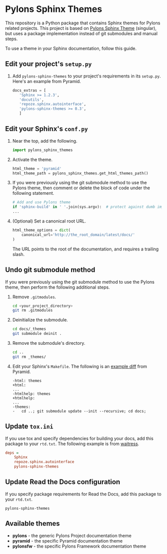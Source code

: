 Pylons Sphinx Themes
====================

This repository is a Python package that contains Sphinx themes for Pylons
related projects. This project is based on
[Pylons Sphinx Theme](https://github.com/Pylons/pylons_sphinx_theme)
(singular), but uses a package implementation instead of git submodules and
manual steps.

To use a theme in your Sphinx documentation, follow this guide.

Edit your project's ``setup.py``
--------------------------------
1. Add ``pylons-sphinx-themes`` to your project's requirements in its
``setup.py``. Here's an example from Pyramid.

    ```python
    docs_extras = [
       'Sphinx >= 1.2.3',
       'docutils',
       'repoze.sphinx.autointerface',
       'pylons-sphinx-themes >= 0.3',
       ]
    ```

Edit your Sphinx's ``conf.py``
------------------------------
1. Near the top, add the following.

    ```python
    import pylons_sphinx_themes
    ```

2. Activate the theme.

    ```python
    html_theme = 'pyramid'
    html_theme_path = pylons_sphinx_themes.get_html_themes_path()
    ```

3. If you were previously using the git submodule method to use the Pylons
theme, then comment or delete the block of code under the following
statement.

    ```python
    # Add and use Pylons theme
    if 'sphinx-build' in ' '.join(sys.argv):  # protect against dumb importers
    ...
    ```

4. (Optional) Set a canonical root URL.

    ```python
    html_theme_options = dict(
        canonical_url='http://the_root_domain/latest/docs/'
    )
    ```

   The URL points to the root of the documentation, and requires a trailing
   slash.

Undo git submodule method
-------------------------
If you were previously using the git submodule method to use the Pylons theme,
then perform the following additional steps.

1. Remove ``.gitmodules``.

    ```bash
    cd <your_project_directory>
    git rm .gitmodules
    ```

2. Deinitialize the submodule.

    ```bash
    cd docs/_themes
    git submodule deinit .
    ```

3. Remove the submodule's directory.

    ```bash
    cd ..
    git rm _themes/
    ```

4. Edit your Sphinx's ``Makefile``. The following is an
   [example diff](https://github.com/Pylons/pyramid/pull/1636/files)
   from Pyramid.

    ```
    -html: themes
    +html:
    ...
    -htmlhelp: themes
    +htmlhelp:
    ...
    -themes:
    -	cd ..; git submodule update --init --recursive; cd docs;
    ```

Update ``tox.ini``
------------------
If you use tox and specify dependencies for building your docs, add this
package to your ``rtd.txt``. The following example is from
[waitress](https://github.com/Pylons/waitress/blob/master/tox.ini#L28).

```ini
deps =
    Sphinx
    repoze.sphinx.autointerface
    pylons-sphinx-themes
```

Update Read the Docs configuration
----------------------------------
If you specify package requirements for Read the Docs, add this package to
your ``rtd.txt``.

```
pylons-sphinx-themes
```

Available themes
----------------

- **pylons** - the generic Pylons Project documentation theme
- **pyramid** - the specific Pyramid documentation theme
- **pylonsfw** - the specific Pylons Framework documentation theme

